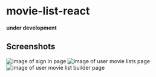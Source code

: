 # movie-list-react

**under development**

## Screenshots

![image of sign in page](https://i.imgur.com/q0xOXtZ.png)
![image of user movie lists page](https://i.imgur.com/6Nu8RQj.png)
![image of user movie list builder page](https://i.imgur.com/LiyKJFe.png)
